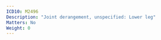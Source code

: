 ```yaml
---
ICD10: M2496
Description: "Joint derangement, unspecified: Lower leg"
Matters: No
Weight: 0
---
```


